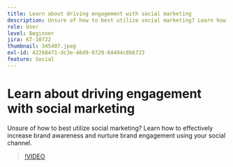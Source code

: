 ```yaml
---
title: Learn about driving engagement with social marketing
description: Unsure of how to best utilize social marketing? Learn how to effectively increase brand awareness and nurture brand engagement using your social channel.
role: User
level: Beginner
jira: KT-10722
thumbnail: 345407.jpeg
exl-id: 42268471-dc3e-46d9-9729-84494c8b6723
feature: Social
---
```

# Learn about driving engagement with social marketing

Unsure of how to best utilize social marketing? Learn how to effectively increase brand awareness and nurture brand engagement using your social channel.

>[!VIDEO](https://video.tv.adobe.com/v/345407/?quality=12&learn=on)
